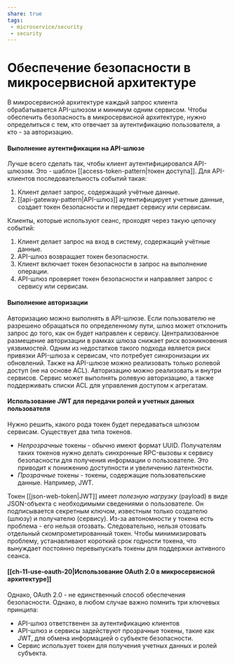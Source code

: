 ```yaml
---
share: true
tags:
 - microservice/security
 - security
---
```

# Обеспечение безопасности в микросервисной архитектуре
В микросервисной архитектуре каждый запрос клиента обрабатывается API-шлюзом и минимум одним сервисом. Чтобы обеспечить безопасность в микросервисной архитектуре, нужно определиться с тем, кто отвечает за аутентификацию пользователя, а кто - за авторизацию.
#### Выполнение аутентификации на API-шлюзе
Лучше всего сделать так, чтобы клиент аутентифицировался API-шлюзом. 
Это - шаблон [[access-token-pattern|токен доступа]]. 
Для API-клиентов последовательность событий такая:
1. Клиент делает запрос, содержащий учётные данные.
2. [[api-gateway-pattern|API-шлюз]] аутентифицирует учетные данные, создает токен безопасности и передает сервису или сервисам.

Клиенты, которые используют сеанс, проходят через такую цепочку событий:
1. Клиент делает запрос на вход в систему, содержащий учётные данные.
2. API-шлюз возвращает токен безопасности.
3. Клиент включает токен безопасности в запрос на выполнение операции.
4. API-шлюз проверяет токен безопасности и направляет запрос с сервису или сервисам.
#### Выполнение авторизации
Авторизацию можно выполнять в API-шлюзе. Если пользователю не разрешено обращаться по определенному пути, шлюз может отклонить запрос до того, как он будет направлен к сервису. Централизованное размещение авторизации в рамках шлюза снижает риск возникновения уязвимостей.
Одним из недостатков такого подхода является риск привязки API-шлюза к сервисам, что потребует синхронизации их обновлений. Также на API-шлюзе можно реализовать только ролевой доступ (не на основе ACL).
Авторизацию можно реализовать и внутри сервисов. Сервис может выполнять ролевую авторизацию, а также поддерживать списки ACL для управления доступом к агрегатам.
#### Использование JWT для передачи ролей и учетных данных пользователя
Нужно решить, какого рода токен будет передаваться шлюзом сервисам. Существует два типа токенов.
- *Непрозрачные* токены - обычно имеют формат UUID. Получателям таких токенов нужно делать синхронные RPC-вызовы к сервису безопасности для получения информации о пользователе. Это приводит к понижению доступности и увеличению латентности.
- *Прозрачные* токены - токены, содержащие пользовательские данные. Например, JWT.

Токен [[json-web-token|JWT]] имеет *полезную нагрузку* (payload) в виде JSON-объекта с необходимыми сведениями о пользователе. Он подписывается секретным ключом, известным только создателю (шлюзу) и получателю (сервису).
Из-за автономности у токена есть проблема - его нельзя отозвать. Следовательно, нельзя отозвать отдельный скомпрометированный токен. Чтобы минимизировать проблему, устанавливают короткий срок годности токена, что вынуждает постоянно перевыпускать токены для поддержки активного сеанса.

#### [[ch-11-use-oauth-20|Использование OAuth 2.0 в микросервисной архитектуре]]

Однако, OAuth 2.0 - не единственный способ обеспечения безопасности. Однако, в любом случае важно помнить три ключевых принципа:
- API-шлюз ответственен за аутентификацию клиентов
- API-шлюз и сервисы задействуют прозрачные токены, такие как JWT, для обмена информацией о субъекте безопасности.
- Сервис использует токен для получения учетных данных и ролей субъекта.
